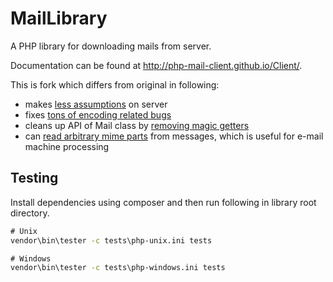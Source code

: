 MailLibrary
===========

A PHP library for downloading mails from server.

Documentation can be found at http://php-mail-client.github.io/Client/.

This is fork which differs from original in following:
- makes [less assumptions](https://github.com/grifart/MailLibrary/commit/daa0d1e16667b124b210ae329f16396117824c01) on server
- fixes [tons of encoding related bugs](https://github.com/grifart/MailLibrary/commit/4b4cf5c7187bc2ea1d3a7c78d90e074121801ee3)
- cleans up API of Mail class by [removing magic getters](https://github.com/grifart/MailLibrary/commit/37c93ab5b70df57c5c6b8a253c9968aa100799f2)
- can [read arbitrary mime parts](https://github.com/grifart/MailLibrary/commit/505e37f8418c0ca947e8c169037df1f67559f8a7) from messages, which is useful for e-mail machine processing


Testing
-------

Install dependencies using composer and then run following in library root directory.

````cmd
# Unix
vendor\bin\tester -c tests\php-unix.ini tests

# Windows
vendor\bin\tester -c tests\php-windows.ini tests
````
